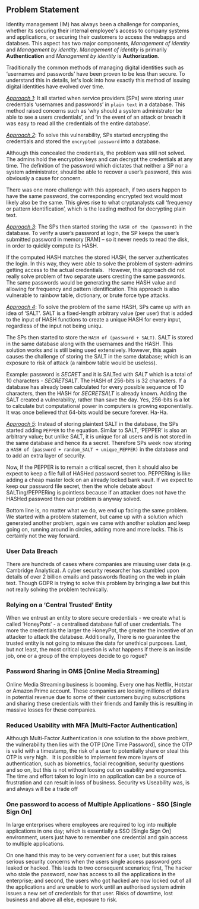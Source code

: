 ## Problem Statement

Identity management (IM) has always been a challenge for companies, whether its securing their internal employee's access to company systems and applications, or securing their customers to access the webapps and databses. This aspect has two major components, *Management of identity* and *Management by identity*. *Management of identity* is primarily **Authentication** and *Management by identity* is **Authorization**.

Traditionally the common methods of managing digital identities such as ‘usernames and passwords’ have been proven to be less than secure. To understand this in details, let's look into how exactly this method of issuing digital identities have evolved over time.

[*Approach 1*](#): It all started when service providers [SPs] were storing user credentials  ‘usernames and passwords’ in `plain text` in a database. This method raised concerns such as ‘why should a system administrator be able to see a users credentials’, and ‘in the event of an attack or breach it was easy to read all the credentials of the entire database’. 

[*Approach 2*](#): To solve this vulnerability, SPs started encrypting the credentials and stored the `encrypted password` into a database. 

Although this concealed the credentials, the problem was still not solved. The admins hold the encryption keys and can decrypt the credentials at any time. The definition of the password which dictates that neither a SP nor a system administrator, should be able to recover a user’s password, this was obviously a cause for concern. 

There was one more challenge with this approach, if two users happen to have the same password, the corresponding encrypted text would most likely also be the same. This gives rise to what cryptanalysts call ‘frequency or pattern identification’, which is the leading method for decrypting plain text.

[*Approach 3*](#): The SPs then started storing the `HASH of the (password)` in the database. To verify a user’s password at login, the SP keeps the user’s submitted password in memory [RAM] – so it never needs to read the disk, in order to quickly compute its HASH. 

If the computed HASH matches the stored HASH, the server authenticates the login. In this way, they were able to solve the problem of system-admins getting access to the actual credentials.  
However, this approach did not really solve problem of two separate users cresting the same  passwords. The same passwords would be generating the same HASH value and allowing for frequency and pattern identification. This approach is also vulnerable to rainbow table, dictionary, or brute force type attacks.

[*Approach 4*](#): To solve the problem of the same HASH, SPs came up with an idea of ‘SALT’. SALT is a fixed-length arbitrary value (per user) that is added to the input of HASH functions to create a unique HASH for every input, regardless of the input not being uniqu. 

The SPs then started to store the `HASH of (password + SALT)`. SALT is stored in the same database along with the usernames and the HASH. This solution works and is still being used extensively. However, this again causes the challenge of storing the SALT in the same database; which is an exposure to risk of attack (a rainbow table would be useless). 

Example: password is *SECRET* and it is SALTed with *SALT* which is a total of 10 characters - *SECRETSALT*. The HASH of 256-bits is 32 characters. If a database has already been calculated for every possible sequence of 10 characters, then the HASH for *SECRETSALT* is already known. Adding the SALT created a vulnerability, rather than save the day. Yes, 256-bits is a lot to calculate but computational power in computers is growing exponentially. It was once believed that 64-bits would be secure forever. Ha-Ha.

[*Approach 5*](#): Instead of storing plaintext SALT in the database, the SPs started adding `PEPPER` to the equation. Similar to SALT, ‘PEPPER’ is also an arbitrary value; but unlike SALT, it is unique for all users and is not stored in the same database and hence its a secret. Therefore SPs week now storing a `HASH of (password + random_SALT + unique_PEPPER)` in the database and to add an extra layer of security. 

Now, If the PEPPER is to remain a critical secret, then it should also be expect to keep a file full of HASHed password secret too. PEPPERing is like adding a cheap master lock on an already locked bank vault. If we expect to keep our password file secret, then the whole debate about SALTing/PEPPERing is pointless because if an attacker does not have the HASHed password then our problem is anyway solved.

Bottom line is, no matter what we do, we end up facing the same problem. We started with a problem statement, but came up with a solution which generated another problem, again we came with another solution and keep going on, running around in circles, adding more and more locks. This is certainly not the way forward. 

### User Data Breach

There are hundreds of cases where companies are misusing user data (e.g. Cambridge Analytica). A cyber security researcher has stumbled upon details of over 2 billion emails and passwords floating on the web in plain text. Though GDPR is trying to solve this problem by bringing a law but this not really solving the problem technically.

### Relying on a ‘Central Trusted’ Entity

When we entrust an entity to store secure credentials - we create what is called ‘HoneyPots’ - a centralised database full of user credentials. The more the credentials the larger the HoneyPot, the greater the incentive of an attacker to attack the database. Additionally, There is no guarantee the trusted entity is not going to misuse the data for unethical purposes. Last, but not least, the most critical question is what happens if there is an inside job, one or a group of the employees decide to go rogue? 

### Password Sharing in OMS [Online Media Streaming]

Online Media Streaming business is booming. Every one has Netflix, Hotstar or Amazon Prime account. These companies are loosing millions of dollars in potential revenue due to some of their customers buying subscriptions and sharing these credentials with their friends and family  this is resulting in massive losses for these companies.

### Reduced Usability with MFA [Multi-Factor Authentication]

Although Multi-Factor Authentication is one solution to the above problem, the vulnerability then lies with the OTP [One Time Password], since the OTP is valid with a timestamp, the risk of a user to potentially share or steal this OTP is very high.   It is possible to implement few more layers of authentication, such as biometrics, facial recognition, security questions and so on, but this is not without loosing out on usability and ergonomics. The time and effort taken to login into an application can be a source of frustration and can result in loss of business. Security vs Useability was, is and always will be a trade off

### One password to access of Multiple Applications - SSO [Single Sign On]

In large enterprises where employees are required to log into multiple applications in one day; which is essentially a SSO [Single Sign On] environment, users just have to remember one credential and gain access to multiple applications. 

On one hand this may to be very convenient for a user, but this raises serious security concerns when the users single access password gets leaked or hacked. This leads to two consequent scenarios; first,  The hacker who stole the password, now has access to all the applications in the enterprise; and second, the users who got hacked are now locked out of all the applications and are unable to work until an authorised system admin issues a new set of credentials for that user. Risks of downtime, lost business and above all else, exposure to risk.
